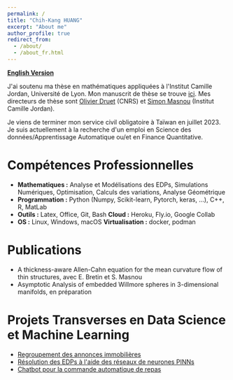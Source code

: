 ```yaml
---
permalink: /
title: "Chih-Kang HUANG"
excerpt: "About me"
author_profile: true
redirect_from: 
  - /about/
  - /about_fr.html
---
```


[**English Version**](/about/about.html)

J'ai soutenu ma thèse en mathématiques appliquées à l'Institut Camille Jordan, Université de Lyon. Mon manuscrit de thèse se trouve [ici](/files/manuscrit_chih-kang_huang.pdf). 
Mes directeurs de thèse sont [Olivier Druet](http://math.univ-lyon1.fr/homes-www/druet/) (CNRS) et [Simon Masnou](http://math.univ-lyon1.fr/homes-www/masnou/) (Institut Camille Jordan).

Je viens de terminer mon service civil obligatoire à Taïwan en juillet 2023. Je suis actuellement à la recherche d'un emploi en Science des données/Apprentissage Automatique ou/et en Finance Quantitative.
<!-- I just finished my mandatory military and civil service in July 2023. I am currently open to research-driven positions in Data Science/Machine Learning or Quantitative Research. -->

Compétences Professionnelles
======

* **Mathematiques :** Analyse et Modélisations des EDPs, Simulations Numériques, Optimisation, Calculs des variations, Analyse Géométrique 
* **Programmation :** Python (Numpy, Scikit-learn, Pytorch, keras, ...), C++, R, MatLab
* **Outils :** Latex, Office, Git, Bash  **Cloud :** Heroku, Fly.io, Google Collab
* **OS :** Linux, Windows, macOS  **Virtualisation :** docker, podman

Publications
======
* A thickness-aware Allen-Cahn equation for the mean curvature flow of thin structures, avec E. Bretin et S. Masnou
* Asymptotic Analysis of embedded Willmore spheres in 3-dimensional manifolds, en préparation


Projets Transverses en Data Science et Machine Learning
======
* [Regroupement des annonces immobilières](/files/real_estate_Chih-Kang_HUANG.ipynb)
* [Résolution des EDPs à l'aide des réseaux de neurones PINNs](/files/PINNs_black-scholes.ipynb)
* [Chatbot pour la commande automatique de repas](https://github.com/CheesyPicodon/nca-linebot)
<!-- Like many other Jekyll-based GitHub Pages templates, academicpages makes you separate the website's content from its form. The content & metadata of your website are in structured markdown files, while various other files constitute the theme, specifying how to transform that content & metadata into HTML pages. You keep these various markdown (.md), YAML (.yml), HTML, and CSS files in a public GitHub repository. Each time you commit and push an update to the repository, the [GitHub pages](https://pages.github.com/) service creates static HTML pages based on these files, which are hosted on GitHub's servers free of charge. -->

<!-- Many of the features of dynamic content management systems (like Wordpress) can be achieved in this fashion, using a fraction of the computational resources and with far less vulnerability to hacking and DDoSing. You can also modify the theme to your heart's content without touching the content of your site. If you get to a point where you've broken something in Jekyll/HTML/CSS beyond repair, your markdown files describing your talks, publications, etc. are safe. You can rollback the changes or even delete the repository and start over -- just be sure to save the markdown files! Finally, you can also write scripts that process the structured data on the site, such as [this one](https://github.com/academicpages/academicpages.github.io/blob/master/talkmap.ipynb) that analyzes metadata in pages about talks to display [a map of every location you've given a talk](https://academicpages.github.io/talkmap.html). -->

<!-- Getting started -->
<!-- ====== -->
<!-- 1. Upload any files (like PDFs, .zip files, etc.) to the files/ directory. They will appear at https://[your GitHub username].github.io/files/example.pdf.   -->
<!-- 1. Check status by going to the repository settings, in the "GitHub pages" section -->
<!---->
<!-- Site-wide configuration -->
<!-- ------ -->
<!-- The main configuration file for the site is in the base directory in [_config.yml](https://github.com/academicpages/academicpages.github.io/blob/master/_config.yml), which defines the content in the sidebars and other site-wide features. You will need to replace the default variables with ones about yourself and your site's github repository. The configuration file for the top menu is in [_data/navigation.yml](https://github.com/academicpages/academicpages.github.io/blob/master/_data/navigation.yml). For example, if you don't have a portfolio or blog posts, you can remove those items from that navigation.yml file to remove them from the header.  -->
<!---->
<!-- Create content & metadata -->
<!-- ------ -->
<!-- For site content, there is one markdown file for each type of content, which are stored in directories like _publications, _talks, _posts, _teaching, or _pages. For example, each talk is a markdown file in the [_talks directory](https://github.com/academicpages/academicpages.github.io/tree/master/_talks). At the top of each markdown file is structured data in YAML about the talk, which the theme will parse to do lots of cool stuff. The same structured data about a talk is used to generate the list of talks on the [Talks page](https://academicpages.github.io/talks), each [individual page](https://academicpages.github.io/talks/2012-03-01-talk-1) for specific talks, the talks section for the [CV page](https://academicpages.github.io/cv), and the [map of places you've given a talk](https://academicpages.github.io/talkmap.html) (if you run this [python file](https://github.com/academicpages/academicpages.github.io/blob/master/talkmap.py) or [Jupyter notebook](https://github.com/academicpages/academicpages.github.io/blob/master/talkmap.ipynb), which creates the HTML for the map based on the contents of the _talks directory). -->
<!---->
<!-- **Markdown generator** -->
<!---->
<!-- I have also created [a set of Jupyter notebooks](https://github.com/academicpages/academicpages.github.io/tree/master/markdown_generator -->
<!-- ) that converts a CSV containing structured data about talks or presentations into individual markdown files that will be properly formatted for the academicpages template. The sample CSVs in that directory are the ones I used to create my own personal website at stuartgeiger.com. My usual workflow is that I keep a spreadsheet of my publications and talks, then run the code in these notebooks to generate the markdown files, then commit and push them to the GitHub repository. -->

<!-- How to edit your site's GitHub repository -->
<!-- ------ -->
<!-- Many people use a git client to create files on their local computer and then push them to GitHub's servers. If you are not familiar with git, you can directly edit these configuration and markdown files directly in the github.com interface. Navigate to a file (like [this one](https://github.com/academicpages/academicpages.github.io/blob/master/_talks/2012-03-01-talk-1.md) and click the pencil icon in the top right of the content preview (to the right of the "Raw | Blame | History" buttons). You can delete a file by clicking the trashcan icon to the right of the pencil icon. You can also create new files or upload files by navigating to a directory and clicking the "Create new file" or "Upload files" buttons.  -->
<!---->
<!-- Example: editing a markdown file for a talk -->
<!-- ![Editing a markdown file for a talk](/images/editing-talk.png) -->
<!---->
<!-- For more info -->
<!-- ------ -->
<!-- More info about configuring academicpages can be found in [the guide](https://academicpages.github.io/markdown/). The [guides for the Minimal Mistakes theme](https://mmistakes.github.io/minimal-mistakes/docs/configuration/) (which this theme was forked from) might also be helpful. -->
